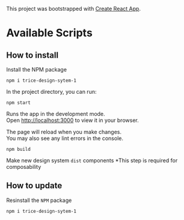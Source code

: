 This project was bootstrapped with [Create React App](https://github.com/facebook/create-react-app).

# Available Scripts

## How to install

Install the NPM package

`npm i trice-design-sytem-1`

In the project directory, you can run:

`npm start`

Runs the app in the development mode.\
Open [http://localhost:3000](http://localhost:3000) to view it in your browser.

The page will reload when you make changes.\
You may also see any lint errors in the console.

`npm build`

Make new design system `dist` components
*This step is required for composability

## How to update

Resinstall the `NPM` package

`npm i trice-design-sytem-1`